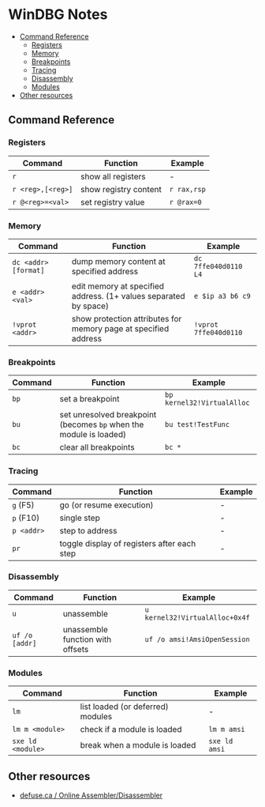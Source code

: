 # WinDBG Notes <!-- omit in toc -->

- [Command Reference](#command-reference)
  - [Registers](#registers)
  - [Memory](#memory)
  - [Breakpoints](#breakpoints)
  - [Tracing](#tracing)
  - [Disassembly](#disassembly)
  - [Modules](#modules)
- [Other resources](#other-resources)


## Command Reference

### Registers

| Command           | Function              | Example     |
| ----------------- | --------------------- | ----------- |
| `r`               | show all registers    | -           |
| `r <reg>,[<reg>]` | show registry content | `r rax,rsp` |
| `r @<reg>=<val>`  | set registry value    | `r @rax=0`  |


### Memory

| Command              | Function                                                         | Example               |
| -------------------- | ---------------------------------------------------------------- | --------------------- |
| `dc <addr> [format]` | dump memory content at specified address                         | `dc 7ffe040d0110 L4`  |
| `e <addr> <val>`     | edit memory at specified address. (1+ values separated by space) | `e $ip a3 b6 c9`      |
| `!vprot <addr>`      | show protection attributes for memory page at specified address  | `!vprot 7ffe040d0110` |



### Breakpoints

| Command | Function                                                           | Example                    |
| ------- | ------------------------------------------------------------------ | -------------------------- |
| `bp`    | set a breakpoint                                                   | `bp kernel32!VirtualAlloc` |
| `bu`    | set unresolved breakpoint (becomes `bp` when the module is loaded) | `bu test!TestFunc`   |
| `bc`    | clear all breakpoints                                              | `bc *`                     |


### Tracing

| Command    | Function                                    | Example |
| ---------- | ------------------------------------------- | ------- |
| `g` (F5)   | go (or resume execution)                    | -       |
| `p` (F10)  | single step                                 | -       |
| `p <addr>` | step to address                             | -       |
| `pr`       | toggle display of registers after each step | -       |


### Disassembly

| Command        | Function                         | Example                        |
| -------------- | -------------------------------- | ------------------------------ |
| `u`            | unassemble                       | `u kernel32!VirtualAlloc+0x4f` |
| `uf /o [addr]` | unassemble function with offsets | `uf /o amsi!AmsiOpenSession`   |


### Modules

| Command           | Function                          | Example       |
| ----------------- | --------------------------------- | ------------- |
| `lm`              | list loaded (or deferred) modules | -             |
| `lm m <module>`   | check if a module is loaded       | `lm m amsi`   |
| `sxe ld <module>` | break when a module is loaded     | `sxe ld amsi` |



## Other resources

- [defuse.ca / Online Assembler/Disassembler](https://defuse.ca/online-x86-assembler.htm)